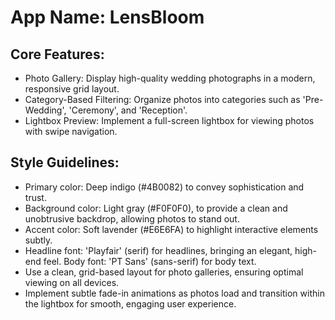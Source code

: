 # **App Name**: LensBloom

## Core Features:

- Photo Gallery: Display high-quality wedding photographs in a modern, responsive grid layout.
- Category-Based Filtering: Organize photos into categories such as 'Pre-Wedding', 'Ceremony', and 'Reception'.
- Lightbox Preview: Implement a full-screen lightbox for viewing photos with swipe navigation.

## Style Guidelines:

- Primary color: Deep indigo (#4B0082) to convey sophistication and trust.
- Background color: Light gray (#F0F0F0), to provide a clean and unobtrusive backdrop, allowing photos to stand out.
- Accent color: Soft lavender (#E6E6FA) to highlight interactive elements subtly.
- Headline font: 'Playfair' (serif) for headlines, bringing an elegant, high-end feel. Body font: 'PT Sans' (sans-serif) for body text.
- Use a clean, grid-based layout for photo galleries, ensuring optimal viewing on all devices.
- Implement subtle fade-in animations as photos load and transition within the lightbox for smooth, engaging user experience.